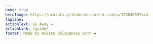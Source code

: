 ```yaml
---
home: true
heroImage: https://avatars.githubusercontent.com/u/37884009?v=4
tagline: 
actionText: Go Away →
actionLink: /guide/
footer: Made by Nikita Balagansky with ❤️
---
```

